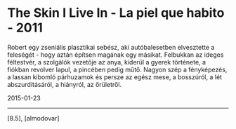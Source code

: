 # The Skin I Live In - La piel que habito - 2011

Robert egy zseniális plasztikai sebész, aki autóbalesetben elvesztette a feleségét - hogy aztán építsen magának egy másikat. Felbukkan az ideges féltestvér, a szolgálók vezetője az anya, kiderül a gyerek története, a fiókban revolver lapul, a pincében pedig műtő. Nagyon szép a fényképezés, a lassan kibomló párhuzamok és persze az egész mese, a bosszúról, a lét abszurditásáról, a hiányról, az őrületről.

2015-01-23 

----

[8.5], [almodovar]